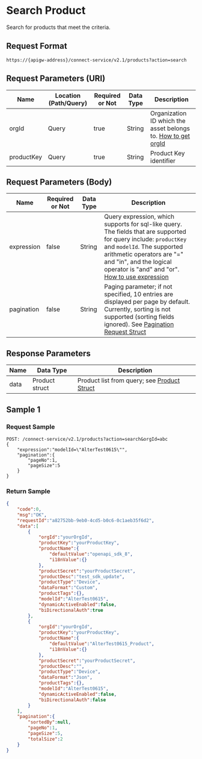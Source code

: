 # Search Product



 Search for products that meet the criteria.

## Request Format

```
https://{apigw-address}/connect-service/v2.1/products?action=search
```

## Request Parameters (URI)

| Name | Location (Path/Query) | Required or Not | Data Type | Description |
|---------------|------------------|----------|-----------|--------------|
| orgId         | Query            | true     | String    | Organization ID which the asset belongs to. [How to get orgId](/docs/api/en/latest/api_faqs#how-to-get-organization-id-orgid-orgid)                |
| productKey        | Query            | true    | String    | Product Key identifier|


## Request Parameters (Body)

| Name            | Required or Not | Data Type | Description |
|-------------------|----------|-----------|--------------|
| expression         | false    | String   | Query expression, which supports for sql-like query. The fields that are supported for query include: `productKey` and `modelId`. The supported arithmetic operators are "=" and "in", and the logical operator is "and" and "or". [How to use expression](/docs/api/en/latest/api_faqs.html#how-to-use-expression)|
| pagination     | false     | String   | Paging parameter; if not specified, 10 entries are displayed per page by default. Currently, sorting is not supported (sorting fields ignored). See [Pagination Request Struct](/docs/api/en/latest/overview.html#pagination-request-struct) |


## Response Parameters

| Name | Data Type | Description |
|-------------|-----------------------------------|-----------------------------|
| data| Product struct                           | Product list from query; see [Product Struct](/docs/api/en/latest/connect/get_product.html#product-struct-productstruc)                |




## Sample 1

### Request Sample

```
POST: /connect-service/v2.1/products?action=search&orgId=abc 
{
	"expression":"modelId=\"AlterTest0615\"",
	"pagination":{
		"pageNo":1,
		"pageSize":5
	}
}
```

### Return Sample

```json
{
	"code":0,
	"msg":"OK",
	"requestId":"a82752bb-9eb0-4cd5-b0c6-0c1aeb35f6d2",
	"data":[
		{
			"orgId":"yourOrgId",
			"productKey":"yourProductKey",
			"productName":{
				"defaultValue":"openapi_sdk_8",
				"i18nValue":{}
			},
			"productSecret":"yourProductSecret",
			"productDesc":"test_sdk_update",
			"productType":"Device",
			"dataFormat":"Custom",
			"productTags":{},
			"modelId":"AlterTest0615",
			"dynamicActiveEnabled":false,
			"biDirectionalAuth":true
		},
		{
			"orgId":"yourOrgId",
			"productKey":"yourProductKey",
			"productName":{
				"defaultValue":"AlterTest0615_Product",
				"i18nValue":{}
			},
			"productSecret":"yourProductSecret",
			"productDesc":"",
			"productType":"Device",
			"dataFormat":"Json",
			"productTags":{},
			"modelId":"AlterTest0615",
			"dynamicActiveEnabled":false,
			"biDirectionalAuth":false
		}
	],
	"pagination":{
		"sortedBy":null,
		"pageNo":1,
		"pageSize":5,
		"totalSize":2
	}
}
```

